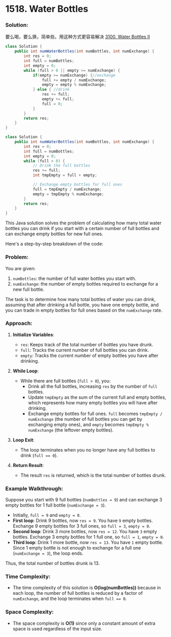 # 1518. Water Bottles

### Solution:
要么喝，要么换，简单些。用这种方式更容易解决 [3100. Water Bottles II](3100.md)
```java
class Solution {
    public int numWaterBottles(int numBottles, int numExchange) {
        int res = 0;
        int full = numBottles;
        int empty = 0;
        while (full > 0 || empty >= numExchange) {
            if(empty >= numExchange) {//exchange
                full += empty / numExchange;
                empty = empty % numExchange;
            } else { //drink
                res += full;
                empty += full;
                full = 0;
            }
        }
        return res;
    }
}
```



```java
class Solution {
    public int numWaterBottles(int numBottles, int numExchange) {
        int res = 0;
        int full = numBottles;
        int empty = 0;
        while (full > 0) {
            // Drink the full bottles
            res += full;
            int tmpEmpty = full + empty;

            // Exchange empty bottles for full ones
            full = tmpEmpty / numExchange;
            empty = tmpEmpty % numExchange;
        }
        return res;
    }
}
```

This Java solution solves the problem of calculating how many total water bottles you can drink if you start with a certain number of full bottles and can exchange empty bottles for new full ones.

Here's a step-by-step breakdown of the code:

### Problem:
You are given:
1. `numBottles`: the number of full water bottles you start with.
2. `numExchange`: the number of empty bottles required to exchange for a new full bottle.

The task is to determine how many total bottles of water you can drink, assuming that after drinking a full bottle, you have one empty bottle, and you can trade in empty bottles for full ones based on the `numExchange` rate.

### Approach:

1. **Initialize Variables**:
   - `res`: Keeps track of the total number of bottles you have drunk.
   - `full`: Tracks the current number of full bottles you can drink.
   - `empty`: Tracks the current number of empty bottles you have after drinking.

2. **While Loop**:
   - While there are full bottles (`full > 0`), you:
     - Drink all the full bottles, increasing `res` by the number of `full` bottles.
     - Update `tmpEmpty` as the sum of the current full and empty bottles, which represents how many empty bottles you will have after drinking.
     - Exchange empty bottles for full ones. `full` becomes `tmpEmpty / numExchange` (the number of full bottles you can get by exchanging empty ones), and `empty` becomes `tmpEmpty % numExchange` (the leftover empty bottles).

3. **Loop Exit**:
   - The loop terminates when you no longer have any full bottles to drink (`full == 0`).

4. **Return Result**:
   - The result `res` is returned, which is the total number of bottles drunk.

### Example Walkthrough:

Suppose you start with 9 full bottles (`numBottles = 9`) and can exchange 3 empty bottles for 1 full bottle (`numExchange = 3`).

- Initially, `full = 9` and `empty = 0`.
- **First loop**: Drink 9 bottles, now `res = 9`. You have `9` empty bottles. Exchange 9 empty bottles for 3 full ones, so `full = 3`, `empty = 0`.
- **Second loop**: Drink 3 more bottles, now `res = 12`. You have `3` empty bottles. Exchange 3 empty bottles for 1 full one, so `full = 1`, `empty = 0`.
- **Third loop**: Drink 1 more bottle, now `res = 13`. You have `1` empty bottle. Since 1 empty bottle is not enough to exchange for a full one (`numExchange = 3`), the loop ends.

Thus, the total number of bottles drunk is 13.


### Time Complexity:
- The time complexity of this solution is **O(log(numBottles))** because in each loop, the number of full bottles is reduced by a factor of `numExchange`, and the loop terminates when `full == 0`.

### Space Complexity:
- The space complexity is **O(1)** since only a constant amount of extra space is used regardless of the input size.

